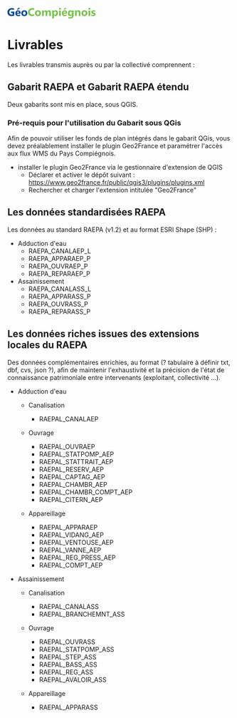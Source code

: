 ![picto](/doc/img/geocompiegnois_2020_reduit_v2.png)

# Livrables

Les livrables transmis auprès ou par la collectivé comprennent :

## Gabarit RAEPA et Gabarit RAEPA étendu

Deux gabarits sont mis en place, sous QGIS.

### Pré-requis pour l'utilisation du Gabarit sous QGis

Afin de pouvoir utiliser les fonds de plan intégrés dans le gabarit QGis, vous devez préalablement installer le plugin Geo2France et paramétrer l'accès aux flux WMS du Pays Compiégnois.

- installer le plugin Geo2France via le gestionnaire d'extension de QGIS
  - Déclarer et activer le dépôt suivant : https://www.geo2france.fr/public/qgis3/plugins/plugins.xml
  - Rechercher et charger l'extension intitulée "Geo2France"


## Les données standardisées RAEPA

Les données au standard RAEPA (v1.2) et au format ESRI Shape (SHP) :
* Adduction d'eau
  * RAEPA_CANALAEP_L
  * RAEPA_APPARAEP_P
  * RAEPA_OUVRAEP_P
  * RAEPA_REPARAEP_P
* Assainissement
  * RAEPA_CANALASS_L
  * RAEPA_APPARASS_P
  * RAEPA_OUVRASS_P
  * RAEPA_REPARASS_P

## Les données riches issues des extensions locales du RAEPA

Des données complémentaires enrichies, au format (? tabulaire à définir txt, dbf, cvs, json ?), afin de maintenir l'exhaustivité et la précision de l'état de connaissance patrimoniale entre intervenants (exploitant, collectivité ...).

* Adduction d'eau
  * Canalisation
    * RAEPAL_CANALAEP
    
  * Ouvrage
    * RAEPAL_OUVRAEP
    * RAEPAL_STATPOMP_AEP
    * RAEPAL_STATTRAIT_AEP
    * RAEPAL_RESERV_AEP
    * RAEPAL_CAPTAG_AEP
    * RAEPAL_CHAMBR_AEP
    * RAEPAL_CHAMBR_COMPT_AEP
    * RAEPAL_CITERN_AEP
    
  * Appareillage
    * RAEPAL_APPARAEP
    * RAEPAL_VIDANG_AEP
    * RAEPAL_VENTOUSE_AEP
    * RAEPAL_VANNE_AEP
    * RAEPAL_REG_PRESS_AEP
    * RAEPAL_COMPT_AEP

* Assainissement
  * Canalisation
    * RAEPAL_CANALASS
    * RAEPAL_BRANCHEMNT_ASS
    
  * Ouvrage
    * RAEPAL_OUVRASS
    * RAEPAL_STATPOMP_ASS
    * RAEPAL_STEP_ASS
    * RAEPAL_BASS_ASS
    * RAEPAL_REG_ASS
    * RAEPAL_AVALOIR_ASS
    
  * Appareillage
    * RAEPAL_APPARASS
